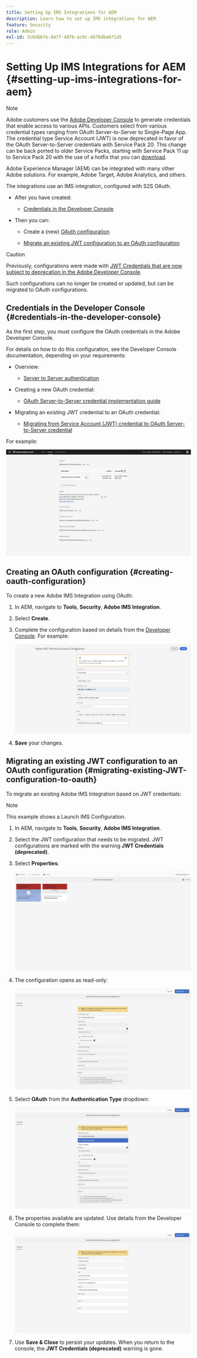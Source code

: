 ```yaml
---
title: Setting Up IMS Integrations for AEM
description: Learn how to set up IMS integrations for AEM
feature: Security
role: Admin
exl-id: 3c6dbb7e-847f-407b-ac9c-4676dba671a5
---
```

# Setting Up IMS Integrations for AEM {#setting-up-ims-integrations-for-aem}


>[!NOTE]
>
>Adobe customers use the [Adobe Developer Console](https://developer.adobe.com/console) to generate credentials that enable access to various APIs. Customers select from various credential types ranging from OAuth Server-to-Server to Single-Page App. The credential type Service Account (JWT) is now deprecated in favor of the OAuth Server-to-Server credentials with Service Pack 20. This change can be back ported to older Service Packs, starting with Service Pack 11 up to Service Pack 20 with the use of a hotfix that you can [download](https://experience.adobe.com/#/downloads/content/software-distribution/en/aem.html?package=/content/software-distribution/en/details.html/content/dam/aem/public/adobe/packages/cq650/hotfix/ims-jwt-compatibility-package-6.5-1.0.zip). 

Adobe Experience Manager (AEM) can be integrated with many other Adobe solutions. For example, Adobe Target, Adobe Analytics, and others. 

The integrations use an IMS integration, configured with S2S OAuth.

* After you have created:

  * [Credentials in the Developer Console](#credentials-in-the-developer-console) 

* Then you can:

  * Create a (new) [OAuth configuration](#creating-oauth-configuration)

  * [Migrate an existing JWT configuration to an OAuth configuration](#migrating-existing-JWT-configuration-to-oauth)

>[!CAUTION]
>
>Previously, configurations were made with [JWT Credentials that are now subject to deprecation in the Adobe Developer Console](/help/sites-administering/jwt-credentials-deprecation-in-adobe-developer-console.md).
>
>Such configurations can no longer be created or updated, but can be migrated to OAuth configurations. 

## Credentials in the Developer Console {#credentials-in-the-developer-console}

As the first step, you must configure the OAuth credentials in the Adobe Developer Console. 

For details on how to do this configuration, see the Developer Console documentation, depending on your requirements:

* Overview:

  * [Server to Server authentication](https://developer.adobe.com/developer-console/docs/guides/authentication/ServerToServerAuthentication/)

* Creating a new OAuth credential:

  * [OAuth Server-to-Server credential implementation guide](https://developer.adobe.com/developer-console/docs/guides/authentication/ServerToServerAuthentication/implementation/)

* Migrating an existing JWT credential to an OAuth credential:

  * [Migrating from Service Account (JWT) credential to OAuth Server-to-Server credential](https://developer.adobe.com/developer-console/docs/guides/authentication/ServerToServerAuthentication/migration/)

For example:

![OAuth Credential in the Developer Console](assets/ims-configuration-developer-console.png)

## Creating an OAuth configuration {#creating-oauth-configuration}

To create a new Adobe IMS Integration using OAuth:

1. In AEM, navigate to **Tools**, **Security**, **Adobe IMS Integration**.

1. Select **Create**.

1. Complete the configuration based on details from the [Developer Console](https://developer.adobe.com/developer-console/docs/guides/authentication/ServerToServerAuthentication/implementation/). For example:

   ![Create OAuth Configuration](assets/ims-create-oauth-configuration.png)

1. **Save** your changes.

## Migrating an existing JWT configuration to an OAuth configuration {#migrating-existing-JWT-configuration-to-oauth}

To migrate an existing Adobe IMS Integration based on JWT credentials:

>[!NOTE]
>
>This example shows a Launch IMS Configuration.

1. In AEM, navigate to **Tools**, **Security**, **Adobe IMS Integration**.

1. Select the JWT configuration that needs to be migrated. JWT configurations are marked with the warning **JWT Credentials (deprecated)**.

1. Select **Properties**:

   ![Select JWT Configuration](assets/ims-migrate-jwt-select-configuration.png)

1. The configuration opens as read-only:

   ![Configuration Properties - Read-only](assets/ims-migrate-jwt-properties-read-only.png)

1. Select **OAuth** from the **Authentication Type** dropdown:

   ![Select Authentication Type](assets/ims-migrate-jwt-authentication-type.png)

1. The properties available are updated. Use details from the Developer Console to complete them:

   ![Complete OAuth details](assets/ims-migrate-jwt-complete-oauth-details.png)

1. Use **Save & Close** to persist your updates. 
   When you return to the console, the **JWT Credentials (deprecated)** warning is gone.
